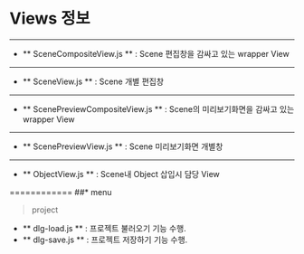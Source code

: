 Views 정보
============
___
- ** SceneCompositeView.js ** : Scene 편집창을 감싸고 있는 wrapper View
___
- ** SceneView.js ** : Scene 개별 편집창
___
- ** ScenePreviewCompositeView.js ** : Scene의 미리보기화면을 감싸고 있는 wrapper View
___
- ** ScenePreviewView.js ** : Scene 미리보기화면 개별창
___
- ** ObjectView.js ** : Scene내 Object 삽입시 담당 View
 

============
##* menu
> project
- ** dlg-load.js ** : 프로젝트 불러오기 기능 수행.
- ** dlg-save.js ** : 프로젝트 저장하기 기능 수행.
